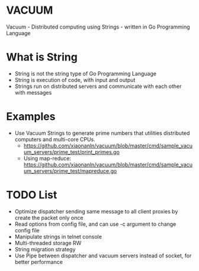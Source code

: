 # VACUUM
Vacuum - Distributed computing using Strings - written in Go Programming Language

# What is String
* String is not the string type of Go Programming Language
* String is execution of code, with input and output
* Strings run on distributed servers and communicate with each other with messages

# Examples
* Use Vacuum Strings to generate prime numbers that utilities distributed computers and multi-core CPUs.
  * https://github.com/xiaonanln/vacuum/blob/master/cmd/sample_vacuum_servers/prime_test/print_primes.go
  * Using map-reduce: https://github.com/xiaonanln/vacuum/blob/master/cmd/sample_vacuum_servers/prime_test/mapreduce.go

# TODO List
* Optimize dispatcher sending same message to all client proxies by create the packet only once
* Read options from config file, and can use -c argument to change config file
* Manipulate strings in telnet console
* Multi-threaded storage RW
* String migration strategy
* Use Pipe between dispatcher and vacuum servers instead of socket, for better performance